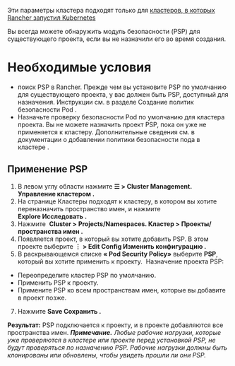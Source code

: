 Эти параметры кластера подходят только для [кластеров, в которых Rancher запустил Kubernetes](https://github.com/rancher/docs/blob/master/content/rancher/v2.6/en/project-admin/pod-security-policies/%7B%7B%3Cbaseurl%3E%7D%7D/rancher/v2.6/en/cluster-provisioning/rke-clusters)

Вы всегда можете обнаружить модуль безопасности (PSP) для существующего проекта, если вы не назначили его во время создания.

# Необходимые условия 
-	поиск PSP в Rancher. Прежде чем вы установите PSP по умолчанию для существующего проекта, у вас должен быть PSP, доступный для назначения. Инструкции см. в разделе Создание политик безопасности Pod .
-	Назначьте проверку безопасности Pod по умолчанию для кластера проекта. Вы не можете назначить проект PSP, пока он уже не применяется к кластеру. Дополнительные сведения см. в документации о добавлении политики безопасности пода в кластере .

## Применение PSP
1.	В левом углу области нажмите **☰ > Cluster Management. Управление кластером .**
2.	На странице Кластеры подходят к кластеру, в котором вы хотите переназначить пространство имен, и нажмите **Explore Исследовать .**
3.	Нажмите  **Cluster > Projects/Namespaces. Кластер > Проекты/пространства имен .**
4.	Появляется проект, в который вы хотите добавить PSP. В этом проекте выберите **⋮ > Edit Config Изменить конфигурацию .**
5.	В раскрывающемся списке **« Pod Security Policy»** выберите **PSP**, который вы хотите применить к проекту. 
Назначение проекта PSP:
-	Переопределите кластер PSP по умолчанию.
-	Применить PSP к проекту.
-	Примените PSP ко всем пространствам имен, которые вы добавите в проект позже.
7.	Нажмите **Save Сохранить .**

**Результат:** PSP подключается к проекту, и в проекте добавляются все пространства имен.
***Примечание.** Любые рабочие нагрузки, которые уже проверяются в кластере или проекте перед установкой PSP, не будут проверяться по назначению PSP. Рабочие нагрузки должны быть клонированы или обновлены, чтобы увидеть прошли  ли они PSP.*

